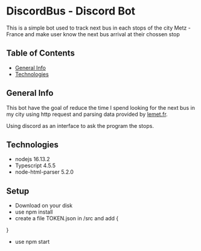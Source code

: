 # DiscordBus - Discord Bot

This is a simple bot used to track next bus in each stops of the city Metz - France and make user know the next bus arrival at their chossen stop

## Table of Contents

* [General Info](#general-info)
* [Technologies](#technologies)

## General Info

This bot have the goal of reduce the time I spend looking for the next bus in my city using http request and parsing data provided by [lemet.fr](https://www.lemet.fr).

Using discord as an interface to ask the program the stops.

## Technologies

* nodejs 16.13.2
* Typescript 4.5.5
* node-html-parser 5.2.0

## Setup

* Download on your disk
* use npm install
* create a file TOKEN.json in /src and add
{

}
* use npm start